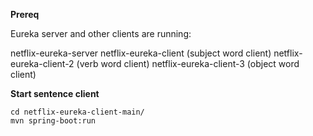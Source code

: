**Prereq**

Eureka server and other clients are running:

netflix-eureka-server
netflix-eureka-client   (subject word client)
netflix-eureka-client-2 (verb word client)
netflix-eureka-client-3 (object word client)

**Start sentence client**

```
cd netflix-eureka-client-main/
mvn spring-boot:run
```

